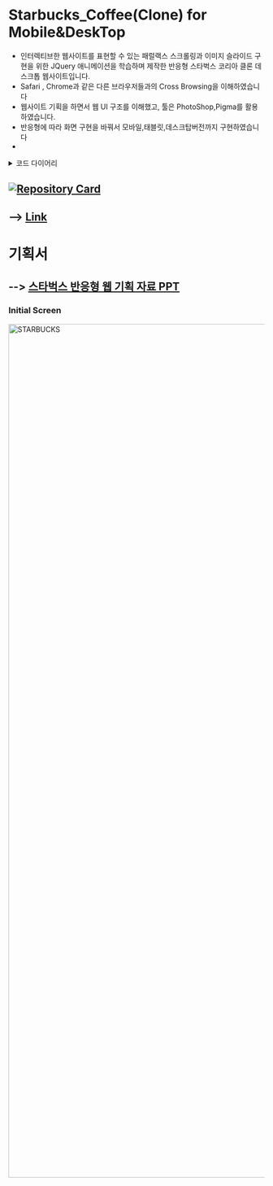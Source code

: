 # Starbucks_Coffee(Clone) for Mobile&DeskTop

- 인터렉티브한 웹사이트를 표현할 수 있는 패럴랙스 스크롤링과 이미지 슬라이드 구현을 위한 JQuery 애니메이션을 학습하며 제작한 반응형 스타벅스 코리아 클론 데스크톱 웹사이트입니다.
- Safari , Chrome과 같은 다른 브라우저들과의 Cross Browsing을 이해하였습니다
- 웹사이트 기획을 하면서 웹 UI 구조를 이해했고, 툴은 PhotoShop,Pigma를 활용하였습니다.
- 반응형에 따라 화면 구현을 바꿔서 모바일,태블릿,데스크탑버전까지 구현하였습니다
- 
<details>
<summary>코드 다이어리</summary>
<div markdown="1">       
  
- 스타벅스 웹 사이트는 처음으로 제작한 반응형 웹사이트입니다. 
이전에 만들었던 적응형 웹사이트가 아닌 동적이고 반응형을 적용한 웹으로 이미지 높이 값 오류 , 크로스 브라우징 오류와 같은 난항을 겪었지만 오류 들을 수정하고 해결 방안을 찾으면서 자신감을 얻을 수 있었던 프로젝트 였습니다.

- 첫번째로 학습하게 되었던건 PC버전의 코드와 태블릿,모바일 버전의 코드를 개별적으로 하드 코딩하면서 display속성을 확실히 깨달았습니다
이를 예시로 여기서 display:none 속성을 통해 미디어 쿼리가 이루어질때 반응형 버전에 따른 불필요한 태그의 형체를 없앴고 flex 속성을 활용하여 기존에 쓰고 있던 float 속성과의 차이를 알 수 있었습니다.

- 두번째로 학습하게 되었던건 제이쿼리 라이브러리 활용입니다.
이 프로젝트에 좀 더 동적인 요소를 넣기 위해 JS,제이쿼리는 필수적이었고 기초적인 JS를 한번 학습하고 제이쿼리를 사용하다보니 JS에 비해 코드가 간결하고 가독성이 좋아서 제이쿼리의 장점을 알수 있었습니다.

- 세번째론 피그마를 활용하여 웹 기획안을 작성한 경험입니다.
와이어프레임을 제작할 때 처음엔 포토샵으로 작성했지만 피그마를 사용하고 포토샵에 비해 작성하기가 용이하다는 것을 느꼈습니다. 
이를 통해 와이어프레임을 작성하고 , 웹 기획안을 제작하면서 브랜드 경쟁사들의 UI들을 분석해보고 단점은 보완하고 장점은 살린 웹 트렌드와 편의성을 갖춘 사이트를 제작하기 위해 노력했습니다.


</div>
</details>


## [![Repository Card](https://widget.realdeveloper.pro/api/card?user=kdn0325&repo=StarbucksKR)](https://github.com/kdn0325/StarbucksKR')

## --> [Link](https://kdn0325.github.io/StarbucksKR/)

# 기획서

## --> [스타벅스 반응형 웹 기획 자료 PPT](https://github.com/kdn0325/starbucksPPT/blob/master/프로젝트완료결과보고서작성_PPT.pdf)

### Initial Screen
<img width="1679" alt="STARBUCKS" src="https://user-images.githubusercontent.com/91298955/148896831-d5585f8f-ff9f-49fc-9b96-599bb9fc38da.png">

